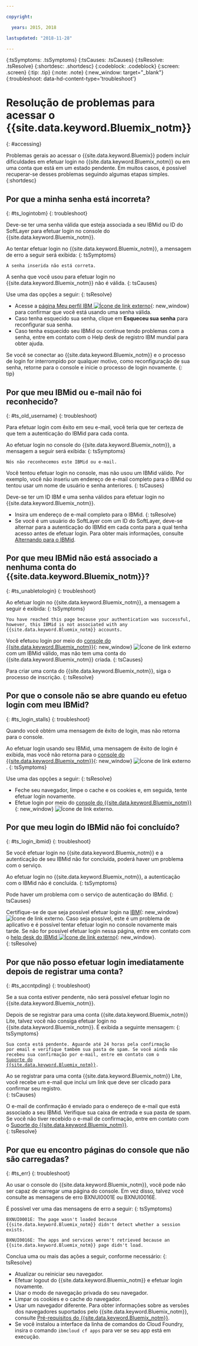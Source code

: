 ```yaml
---

copyright:

  years: 2015, 2018

lastupdated: "2018-11-28"

---
```


{:tsSymptoms: .tsSymptoms}
{:tsCauses: .tsCauses}
{:tsResolve: .tsResolve}
{:shortdesc: .shortdesc}
{:codeblock: .codeblock}
{:screen: .screen}
{:tip: .tip}
{:note: .note}
{:new_window: target="_blank"}
{:troubleshoot: data-hd-content-type='troubleshoot'}


# Resolução de problemas para acessar o {{site.data.keyword.Bluemix_notm}}
{: #accessing}

Problemas gerais ao acessar o {{site.data.keyword.Bluemix}} podem incluir dificuldades em efetuar login no {{site.data.keyword.Bluemix_notm}} ou em uma conta que está em um estado pendente. Em muitos casos, é possível recuperar-se desses problemas seguindo algumas etapas simples.
{:shortdesc}


## Por que a minha senha está incorreta?
{: #ts_logintobm}
{: troubleshoot}

Deve-se ter uma senha válida que esteja associada a seu IBMid ou ID do SoftLayer para efetuar login no console do {{site.data.keyword.Bluemix_notm}}.

Ao tentar efetuar login no {{site.data.keyword.Bluemix_notm}}, a mensagem de erro a seguir será exibida:
{: tsSymptoms}

`A senha inserida não está correta.`

A senha que você usou para efetuar login no {{site.data.keyword.Bluemix_notm}} não é válida.
{: tsCauses}

Use uma das opções a seguir:
{: tsResolve}
 * Acesse a [página Meu perfil IBM ![Ícone de link externo](../icons/launch-glyph.svg "Ícone de link externo")](https://myibm.ibm.com/dashboard/){: new_window} para confirmar que você está usando uma senha válida.
 * Caso tenha esquecido sua senha, clique em **Esqueceu sua senha** para reconfigurar sua senha.
 * Caso tenha esquecido seu IBMid ou continue tendo problemas com a senha, entre em contato com o Help desk de registro IBM mundial para obter ajuda.

Se você se conectar ao {{site.data.keyword.Bluemix_notm}} e o processo de login for interrompido por qualquer motivo, como reconfiguração de sua senha, retorne para o console e inicie o processo de login novamente.
{: tip}


## Por que meu IBMid ou e-mail não foi reconhecido?
{: #ts_old_username}
{: troubleshoot}

Para efetuar login com êxito em seu e-mail, você teria que ter certeza de que tem a autenticação do IBMid para cada conta.

Ao efetuar login no console do {{site.data.keyword.Bluemix_notm}}, a mensagem a seguir será exibida:
{: tsSymptoms}

`Nós não reconhecemos este IBMid ou e-mail. `

Você tentou efetuar login no console, mas não usou um IBMid válido. Por exemplo, você não inseriu um endereço de e-mail completo para o IBMid ou tentou usar um nome de usuário e senha anteriores.
{: tsCauses}

Deve-se ter um ID IBM e uma senha válidos para efetuar login no
{{site.data.keyword.Bluemix_notm}}.

 * Insira um endereço de e-mail completo para o IBMid.
 {: tsResolve}
 * Se você é um usuário do SoftLayer com um ID do SoftLayer, deve-se alternar para a autenticação do IBMid em cada conta para a qual tenha acesso antes de efetuar login. Para obter mais informações, consulte [Alternando para o IBMid](/docs/account?topic=account-unifyingaccounts).


## Por que meu IBMid não está associado a nenhuma conta do {{site.data.keyword.Bluemix_notm}}?
{: #ts_unabletologin}
{: troubleshoot}

Ao efetuar login no {{site.data.keyword.Bluemix_notm}}, a mensagem a seguir é exibida:
{: tsSymptoms}

`You have reached this page because your authentication was successful, however, this IBMid is not associated with any  {{site.data.keyword.Bluemix_notm}} accounts.`

Você efetuou login por meio do [console do {{site.data.keyword.Bluemix_notm}}](https://{DomainName}){: new_window} ![Ícone de link externo](../icons/launch-glyph.svg "Ícone de link externo") com um IBMid válido, mas não tem uma conta do {{site.data.keyword.Bluemix_notm}} criada.
{: tsCauses}

Para criar uma conta do {{site.data.keyword.Bluemix_notm}}, siga o processo de inscrição.
{: tsResolve}


## Por que o console não se abre quando eu efetuo login com meu IBMid?
{: #ts_login_stalls}
{: troubleshoot}

Quando você obtém uma mensagem de êxito de login, mas não retorna para o console.

Ao efetuar login usando seu IBMid, uma mensagem de êxito de login é exibida, mas você não retorna para o [console do {{site.data.keyword.Bluemix_notm}}](https://{DomainName}){: new_window} ![Ícone de link externo](../icons/launch-glyph.svg "Ícone de link externo").
{: tsSymptoms}

Use uma das opções a seguir:
{: tsResolve}
 * Feche seu navegador, limpe o cache e os cookies e, em seguida, tente efetuar login novamente.
 * Efetue login por meio do [console do {{site.data.keyword.Bluemix_notm}}](https://{DomainName}){: new_window} ![Ícone de link externo](../icons/launch-glyph.svg "Ícone de link externo").


## Por que meu login do IBMid não foi concluído?
{: #ts_login_ibmid}
{: troubleshoot}

Se você efetuar login no {{site.data.keyword.Bluemix_notm}} e a autenticação de seu IBMid não for concluída, poderá haver um problema com o serviço.

Ao efetuar login no {{site.data.keyword.Bluemix_notm}}, a autenticação com o IBMid não é concluída.
{: tsSymptoms}

Pode haver um problema com o serviço de autenticação do IBMid.
{: tsCauses}

Certifique-se de que seja possível efetuar login na [IBM](https://idaas.iam.ibm.com/idaas/mtfim/sps/authsvc?PolicyId=urn:ibm:security:authentication:asf:basicldapuser){: new_window} ![Ícone de link externo](../icons/launch-glyph.svg "Ícone de link externo"). Caso seja possível, este é um problema de aplicativo e é possível tentar efetuar login no console novamente mais tarde. Se não for possível efetuar login nessa página, entre em contato com o [help desk do IBMid ![Ícone de link externo](../icons/launch-glyph.svg "Ícone de link externo")](https://www.ibm.com/ibmid/myibm/help/us/helpdesk.html){: new_window}.  
{: tsResolve}


## Por que não posso efetuar login imediatamente depois de registrar uma conta?
{: #ts_accntpding}
{: troubleshoot}

Se a sua conta estiver pendente, não será possível efetuar login no {{site.data.keyword.Bluemix_notm}}.

Depois de se registrar para uma conta {{site.data.keyword.Bluemix_notm}} Lite, talvez você não consiga efetuar login no {{site.data.keyword.Bluemix_notm}}. É exibida a seguinte mensagem:
{: tsSymptoms}

<code>Sua conta está pendente. Aguarde até 24 horas pela confirmação por email e verifique também sua pasta de spam. Se você ainda não recebeu sua confirmação por e-mail, entre em contato com o <a href="http://ibm.biz/bluemixsupport.com" target="_blank">Suporte do {{site.data.keyword.Bluemix_notm}}</a>.</code>

Ao se registrar para uma conta {{site.data.keyword.Bluemix_notm}} Lite, você recebe um e-mail que inclui um link que deve ser clicado para confirmar seu registro.  
{: tsCauses}

O e-mail de confirmação é enviado para o endereço de e-mail que está associado a seu IBMid. Verifique sua caixa de entrada e sua pasta de spam. Se você não tiver recebido o e-mail de confirmação, entre em contato com o [Suporte do {{site.data.keyword.Bluemix_notm}}](/docs/get-support?topic=get-support-getting-customer-support).  
{: tsResolve}


## Por que eu encontro páginas do console que não são carregadas?
{: #ts_err}
{: troubleshoot}

Ao usar o console do {{site.data.keyword.Bluemix_notm}}, você pode não ser capaz de carregar uma página do console. Em vez disso, talvez você consulte as mensagens de erro BXNUI0001E ou BXNUI0016E.

É possível ver uma das mensagens de erro a seguir:
{: tsSymptoms}

`BXNUI0001E: The page wasn't loaded because {{site.data.keyword.Bluemix_notm}} didn't detect whether a session exists.`

`BXNUI0016E: The apps and services weren't retrieved because an {{site.data.keyword.Bluemix_notm}} page didn't load.`

Conclua uma ou mais das ações a seguir, conforme necessário:
{: tsResolve}

  * Atualizar ou reiniciar seu navegador.
  * Efetuar logout do {{site.data.keyword.Bluemix_notm}} e
efetuar login novamente.
  * Usar o modo de navegação privada do seu navegador.
  * Limpar os cookies e o cache do navegador.
  * Usar um navegador diferente. Para obter informações sobre as versões dos navegadores suportados pelo {{site.data.keyword.Bluemix_notm}}, consulte [Pré-requisitos do {{site.data.keyword.Bluemix_notm}}](/docs/overview?topic=overview-prereqs-platform).
  * Se você instalou a interface da linha de comandos do Cloud Foundry, insira o comando `ibmcloud cf apps` para ver se seu app está em execução.
